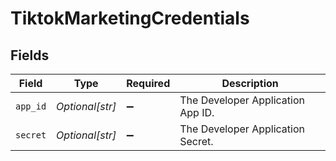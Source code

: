 # TiktokMarketingCredentials


## Fields

| Field                             | Type                              | Required                          | Description                       |
| --------------------------------- | --------------------------------- | --------------------------------- | --------------------------------- |
| `app_id`                          | *Optional[str]*                   | :heavy_minus_sign:                | The Developer Application App ID. |
| `secret`                          | *Optional[str]*                   | :heavy_minus_sign:                | The Developer Application Secret. |